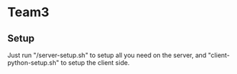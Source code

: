 # Team3

## Setup

Just run "/server-setup.sh" to setup all you need on the server, and "client-python-setup.sh" to setup the client side.
